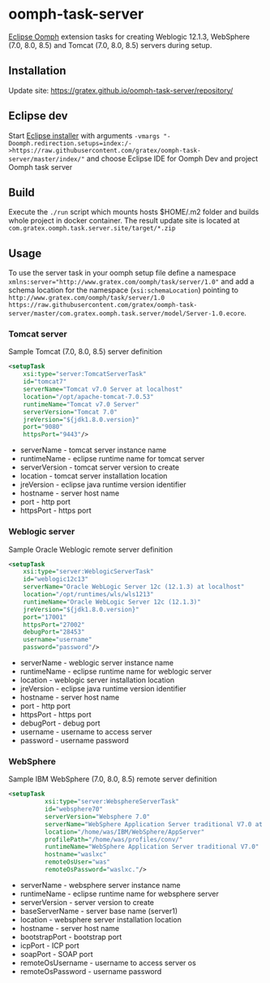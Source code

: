 # oomph-task-server
[Eclipse Oomph](https://projects.eclipse.org/projects/tools.oomph) extension tasks for creating Weblogic 12.1.3, WebSphere (7.0, 8.0, 8.5) and Tomcat (7.0, 8.0, 8.5) servers during setup.

## Installation
Update site: https://gratex.github.io/oomph-task-server/repository/

## Eclipse dev
Start [Eclipse installer](https://wiki.eclipse.org/Eclipse_Installer) with arguments `-vmargs "-Doomph.redirection.setups=index:/->https://raw.githubusercontent.com/gratex/oomph-task-server/master/index/"` and choose Eclipse IDE for Oomph Dev and project Oomph task server

## Build
Execute the `./run` script which mounts hosts $HOME/.m2 folder and builds whole project in docker container. The result update site is located at `com.gratex.oomph.task.server.site/target/*.zip`

## Usage
To use the server task in your oomph setup file define a namespace `xmlns:server="http://www.gratex.com/oomph/task/server/1.0"` and add a schema location for the namespace (`xsi:schemaLocation`) pointing to `http://www.gratex.com/oomph/task/server/1.0 https://raw.githubusercontent.com/gratex/oomph-task-server/master/com.gratex.oomph.task.server/model/Server-1.0.ecore`.  

### Tomcat server
Sample Tomcat (7.0, 8.0, 8.5) server definition

```xml
<setupTask
    xsi:type="server:TomcatServerTask"
    id="tomcat7"
    serverName="Tomcat v7.0 Server at localhost"
    location="/opt/apache-tomcat-7.0.53"
    runtimeName="Tomcat v7.0 Server"
    serverVersion="Tomcat 7.0"
    jreVersion="${jdk1.8.0.version}"
    port="9080"
    httpsPort="9443"/>
```

 * serverName - tomcat server instance name
 * runtimeName - eclipse runtime name for tomcat server
 * serverVersion - tomcat server version to create
 * location - tomcat server installation location
 * jreVersion - eclipse java runtime version identifier
 * hostname - server host name
 * port - http port
 * httpsPort - https port


### Weblogic server
Sample Oracle Weblogic remote server definition

```xml
<setupTask
    xsi:type="server:WeblogicServerTask"
    id="weblogic12c13"
    serverName="Oracle WebLogic Server 12c (12.1.3) at localhost"
    location="/opt/runtimes/wls/wls1213"
    runtimeName="Oracle WebLogic Server 12c (12.1.3)"
    jreVersion="${jdk1.8.0.version}"
    port="17001"
    httpsPort="27002"
    debugPort="28453"
    username="username"
    password="password"/>
```

 * serverName - weblogic server instance name
 * runtimeName - eclipse runtime name for weblogic server
 * location - weblogic server installation location
 * jreVersion - eclipse java runtime version identifier
 * hostname - server host name
 * port - http port
 * httpsPort - https port
 * debugPort - debug port
 * username - username to access server
 * password - username password

### WebSphere
Sample IBM WebSphere (7.0, 8.0, 8.5) remote server definition

```xml
<setupTask
          xsi:type="server:WebsphereServerTask"
          id="websphere70"
          serverVersion="Websphere 7.0"
          serverName="WebSphere Application Server traditional V7.0 at waslxc"
          location="/home/was/IBM/WebSphere/AppServer"
          profilePath="/home/was/profiles/conv/"
          runtimeName="WebSphere Application Server traditional V7.0"
          hostname="waslxc"
          remoteOsUser="was"
          remoteOsPassword="waslxc."/>
```

* serverName - websphere server instance name
* runtimeName - eclipse runtime name for websphere server
* serverVersion - server version to create
* baseServerName - server base name (server1)
* location - websphere server installation location
* hostname - server host name
* bootstrapPort - bootstrap port
* icpPort - ICP port
* soapPort - SOAP port
* remoteOsUsername - username to access server os
* remoteOsPassword - username password
